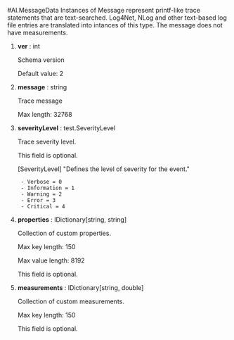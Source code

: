 
#AI.MessageData
Instances of Message represent printf-like trace statements that are text-searched. Log4Net, NLog and other text-based log file entries are translated into intances of this type. The message does not have measurements.

1. **ver** : int

    Schema version
    
    Default value: 2
    
1. **message** : string

    Trace message
    
    Max length: 32768
    
1. **severityLevel** : test.SeverityLevel

    Trace severity level.
    
    This field is optional.
    
    [SeverityLevel] "Defines the level of severity for the event."
    
        - Verbose = 0
        - Information = 1
        - Warning = 2
        - Error = 3
        - Critical = 4
        
1. **properties** : IDictionary[string, string]

    Collection of custom properties.
    
    Max key length: 150
    
    Max value length: 8192
    
    This field is optional.
    
1. **measurements** : IDictionary[string, double]

    Collection of custom measurements.
    
    Max key length: 150
    
    This field is optional.
    
